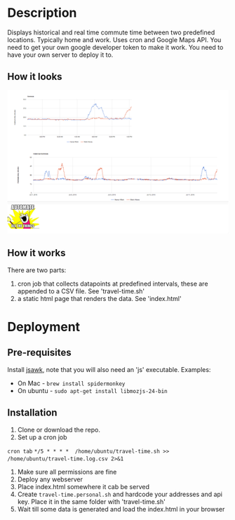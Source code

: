 Description
===========

Displays historical and real time commute time between two predefined locations. Typically home and work.
Uses cron and Google Maps API. You need to get your own google developer token to make it work. You need to have your own
server to deploy it to.

How it looks
---
![screenshot](screenshot.png)

How it works
---
There are two parts:

1. cron job that collects datapoints at predefined intervals, these are appended to a CSV file. See 'travel-time.sh'
2. a static html page that renders the data. See 'index.html'

Deployment
===

Pre-requisites
---
Install [jsawk](https://github.com/micha/jsawk), note that you will also need an 'js' executable.
Examples:
* On Mac - `brew install spidermonkey`
* On ubuntu - `sudo apt-get install libmozjs-24-bin`

Installation
------------
1. Clone or download the repo.
1. Set up a cron job

`cron tab`
`*/5 * * * *  /home/ubuntu/travel-time.sh >> /home/ubuntu/travel-time.log.csv 2>&1`

1. Make sure all permissions are fine
1. Deploy any webserver
1. Place index.html somewhere it cab be served
1. Create `travel-time.personal.sh` and hardcode your addresses and api key. Place it in the same folder with 'travel-time.sh'
1. Wait till some data is generated and load the index.html in your browser
